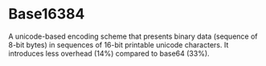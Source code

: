 # Base16384

A unicode-based encoding scheme that presents binary data (sequence of 8-bit bytes) in sequences of 16-bit printable unicode characters. It introduces less overhead (14%) compared to base64 (33%).
